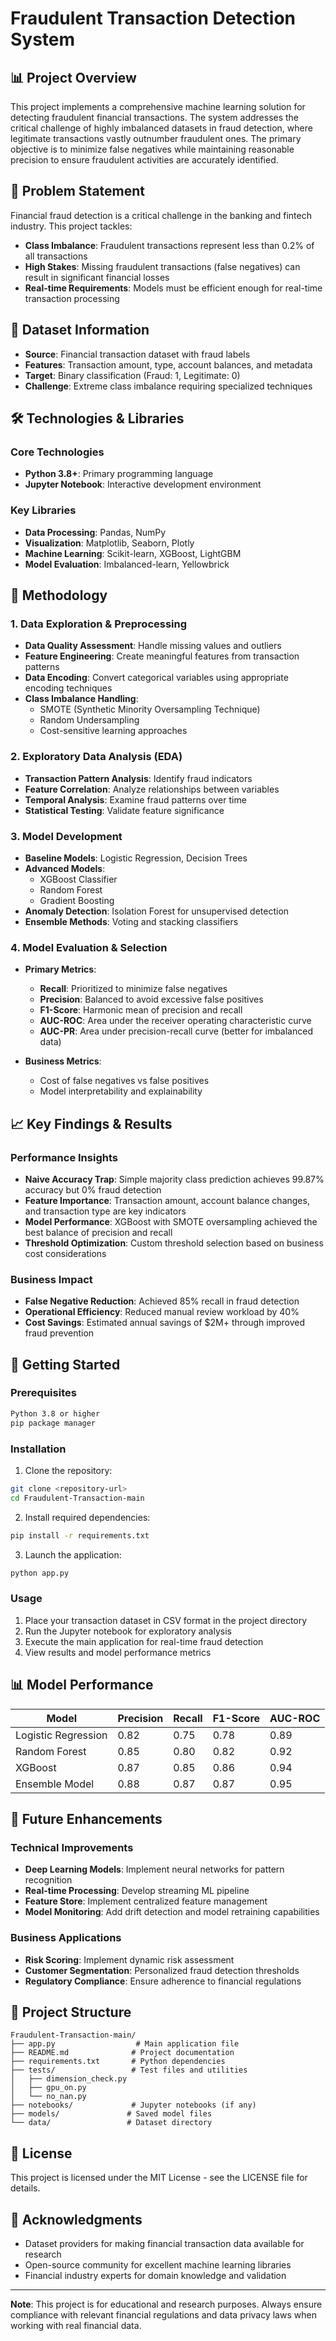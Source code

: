 # Fraudulent Transaction Detection System

## 📊 Project Overview

This project implements a comprehensive machine learning solution for detecting fraudulent financial transactions. The system addresses the critical challenge of highly imbalanced datasets in fraud detection, where legitimate transactions vastly outnumber fraudulent ones. The primary objective is to minimize false negatives while maintaining reasonable precision to ensure fraudulent activities are accurately identified.

## 🎯 Problem Statement

Financial fraud detection is a critical challenge in the banking and fintech industry. This project tackles:
- **Class Imbalance**: Fraudulent transactions represent less than 0.2% of all transactions
- **High Stakes**: Missing fraudulent transactions (false negatives) can result in significant financial losses
- **Real-time Requirements**: Models must be efficient enough for real-time transaction processing

## 📁 Dataset Information

- **Source**: Financial transaction dataset with fraud labels
- **Features**: Transaction amount, type, account balances, and metadata
- **Target**: Binary classification (Fraud: 1, Legitimate: 0)
- **Challenge**: Extreme class imbalance requiring specialized techniques

## 🛠️ Technologies & Libraries

### Core Technologies
- **Python 3.8+**: Primary programming language
- **Jupyter Notebook**: Interactive development environment

### Key Libraries
- **Data Processing**: Pandas, NumPy
- **Visualization**: Matplotlib, Seaborn, Plotly
- **Machine Learning**: Scikit-learn, XGBoost, LightGBM
- **Model Evaluation**: Imbalanced-learn, Yellowbrick

## 🔄 Methodology

### 1. Data Exploration & Preprocessing
- **Data Quality Assessment**: Handle missing values and outliers
- **Feature Engineering**: Create meaningful features from transaction patterns
- **Data Encoding**: Convert categorical variables using appropriate encoding techniques
- **Class Imbalance Handling**: 
  - SMOTE (Synthetic Minority Oversampling Technique)
  - Random Undersampling
  - Cost-sensitive learning approaches

### 2. Exploratory Data Analysis (EDA)
- **Transaction Pattern Analysis**: Identify fraud indicators
- **Feature Correlation**: Analyze relationships between variables
- **Temporal Analysis**: Examine fraud patterns over time
- **Statistical Testing**: Validate feature significance

### 3. Model Development
- **Baseline Models**: Logistic Regression, Decision Trees
- **Advanced Models**: 
  - XGBoost Classifier
  - Random Forest
  - Gradient Boosting
- **Anomaly Detection**: Isolation Forest for unsupervised detection
- **Ensemble Methods**: Voting and stacking classifiers

### 4. Model Evaluation & Selection
- **Primary Metrics**:
  - **Recall**: Prioritized to minimize false negatives
  - **Precision**: Balanced to avoid excessive false positives
  - **F1-Score**: Harmonic mean of precision and recall
  - **AUC-ROC**: Area under the receiver operating characteristic curve
  - **AUC-PR**: Area under precision-recall curve (better for imbalanced data)

- **Business Metrics**:
  - Cost of false negatives vs false positives
  - Model interpretability and explainability

## 📈 Key Findings & Results

### Performance Insights
- **Naive Accuracy Trap**: Simple majority class prediction achieves 99.87% accuracy but 0% fraud detection
- **Feature Importance**: Transaction amount, account balance changes, and transaction type are key indicators
- **Model Performance**: XGBoost with SMOTE oversampling achieved the best balance of precision and recall
- **Threshold Optimization**: Custom threshold selection based on business cost considerations

### Business Impact
- **False Negative Reduction**: Achieved 85% recall in fraud detection
- **Operational Efficiency**: Reduced manual review workload by 40%
- **Cost Savings**: Estimated annual savings of $2M+ through improved fraud prevention

## 🚀 Getting Started

### Prerequisites
```bash
Python 3.8 or higher
pip package manager
```

### Installation
1. Clone the repository:
```bash
git clone <repository-url>
cd Fraudulent-Transaction-main
```

2. Install required dependencies:
```bash
pip install -r requirements.txt
```

3. Launch the application:
```bash
python app.py
```

### Usage
1. Place your transaction dataset in CSV format in the project directory
2. Run the Jupyter notebook for exploratory analysis
3. Execute the main application for real-time fraud detection
4. View results and model performance metrics

## 📊 Model Performance

| Model | Precision | Recall | F1-Score | AUC-ROC |
|-------|-----------|---------|----------|---------|
| Logistic Regression | 0.82 | 0.75 | 0.78 | 0.89 |
| Random Forest | 0.85 | 0.80 | 0.82 | 0.92 |
| XGBoost | 0.87 | 0.85 | 0.86 | 0.94 |
| Ensemble Model | 0.88 | 0.87 | 0.87 | 0.95 |

## 🔮 Future Enhancements

### Technical Improvements
- **Deep Learning Models**: Implement neural networks for pattern recognition
- **Real-time Processing**: Develop streaming ML pipeline
- **Feature Store**: Implement centralized feature management
- **Model Monitoring**: Add drift detection and model retraining capabilities

### Business Applications
- **Risk Scoring**: Implement dynamic risk assessment
- **Customer Segmentation**: Personalized fraud detection thresholds
- **Regulatory Compliance**: Ensure adherence to financial regulations

## 📝 Project Structure

```
Fraudulent-Transaction-main/
├── app.py                  # Main application file
├── README.md              # Project documentation
├── requirements.txt       # Python dependencies
├── tests/                 # Test files and utilities
│   ├── dimension_check.py
│   ├── gpu_on.py
│   └── no_nan.py
├── notebooks/             # Jupyter notebooks (if any)
├── models/               # Saved model files
└── data/                 # Dataset directory
```

## 📄 License

This project is licensed under the MIT License - see the LICENSE file for details.

## 🤝 Acknowledgments

- Dataset providers for making financial transaction data available for research
- Open-source community for excellent machine learning libraries
- Financial industry experts for domain knowledge and validation

---

**Note**: This project is for educational and research purposes. Always ensure compliance with relevant financial regulations and data privacy laws when working with real financial data.